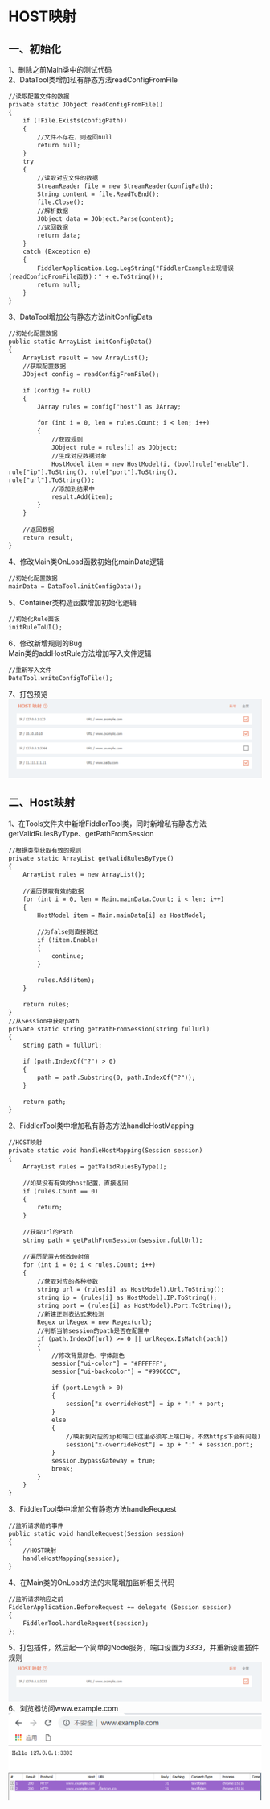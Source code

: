 # HOST映射
## 一、初始化
1、删除之前Main类中的测试代码  
2、DataTool类增加私有静态方法readConfigFromFile
```
//读取配置文件的数据
private static JObject readConfigFromFile()
{
    if (!File.Exists(configPath))
    {
        //文件不存在，则返回null
        return null;
    }
    try
    {
        //读取对应文件的数据
        StreamReader file = new StreamReader(configPath);
        String content = file.ReadToEnd();
        file.Close();
        //解析数据
        JObject data = JObject.Parse(content);
        //返回数据
        return data;
    }
    catch (Exception e)
    {
        FiddlerApplication.Log.LogString("FiddlerExample出现错误(readConfigFromFile函数)：" + e.ToString());
        return null;
    }
}
```
3、DataTool增加公有静态方法initConfigData
```
//初始化配置数据
public static ArrayList initConfigData()
{
    ArrayList result = new ArrayList();
    //获取配置数据
    JObject config = readConfigFromFile();

    if (config != null)
    {
        JArray rules = config["host"] as JArray;

        for (int i = 0, len = rules.Count; i < len; i++)
        {
            //获取规则
            JObject rule = rules[i] as JObject;
            //生成对应数据对象
            HostModel item = new HostModel(i, (bool)rule["enable"], rule["ip"].ToString(), rule["port"].ToString(), rule["url"].ToString());
            //添加到结果中
            result.Add(item);
        }
    }
            
    //返回数据
    return result;
}
```
4、修改Main类OnLoad函数初始化mainData逻辑
```
//初始化配置数据
mainData = DataTool.initConfigData();
```
5、Container类构造函数增加初始化逻辑
```
//初始化Rule面板
initRuleToUI();
```
6、修改新增规则的Bug  
Main类的addHostRule方法增加写入文件逻辑
```
//重新写入文件
DataTool.writeConfigToFile();
```
7、打包预览
![blockchain](https://raw.githubusercontent.com/Ke1992/Fiddler-Plug-Example/master/images/007%20Host%20Mapping/001.png "初始化")
## 二、Host映射
1、在Tools文件夹中新增FiddlerTool类，同时新增私有静态方法getValidRulesByType、getPathFromSession
```
//根据类型获取有效的规则
private static ArrayList getValidRulesByType()
{
    ArrayList rules = new ArrayList();

    //遍历获取有效的数据
    for (int i = 0, len = Main.mainData.Count; i < len; i++)
    {
        HostModel item = Main.mainData[i] as HostModel;

        //为false则直接跳过
        if (!item.Enable)
        {
            continue;
        }

        rules.Add(item);
    }

    return rules;
}
//从Session中获取path
private static string getPathFromSession(string fullUrl)
{
    string path = fullUrl;

    if (path.IndexOf("?") > 0)
    {
        path = path.Substring(0, path.IndexOf("?"));
    }

    return path;
}
```
2、FiddlerTool类中增加私有静态方法handleHostMapping
```
//HOST映射
private static void handleHostMapping(Session session)
{
    ArrayList rules = getValidRulesByType();

    //如果没有有效的host配置，直接返回
    if (rules.Count == 0)
    {
        return;
    }

    //获取Url的Path
    string path = getPathFromSession(session.fullUrl);

    //遍历配置去修改映射值
    for (int i = 0; i < rules.Count; i++)
    {
        //获取对应的各种参数
        string url = (rules[i] as HostModel).Url.ToString();
        string ip = (rules[i] as HostModel).IP.ToString();
        string port = (rules[i] as HostModel).Port.ToString();
        //新建正则表达式来检测
        Regex urlRegex = new Regex(url);
        //判断当前session的path是否在配置中
        if (path.IndexOf(url) >= 0 || urlRegex.IsMatch(path))
        {
            //修改背景颜色、字体颜色
            session["ui-color"] = "#FFFFFF";
            session["ui-backcolor"] = "#9966CC";

            if (port.Length > 0)
            {
                session["x-overrideHost"] = ip + ":" + port;
            }
            else
            {
                //映射到对应的ip和端口(这里必须写上端口号，不然https下会有问题)
                session["x-overrideHost"] = ip + ":" + session.port;
            }
            session.bypassGateway = true;
            break;
        }
    }
}
```
3、FiddlerTool类中增加公有静态方法handleRequest
```
//监听请求前的事件
public static void handleRequest(Session session)
{
    //HOST映射
    handleHostMapping(session);
}
```
4、在Main类的OnLoad方法的末尾增加监听相关代码
```
//监听请求响应之前
FiddlerApplication.BeforeRequest += delegate (Session session)
{
    FiddlerTool.handleRequest(session);
};
```
5、打包插件，然后起一个简单的Node服务，端口设置为3333，并重新设置插件规则  
![blockchain](https://raw.githubusercontent.com/Ke1992/Fiddler-Plug-Example/master/images/007%20Host%20Mapping/002.png "重置规则")
6、浏览器访问www.example.com  
![blockchain](https://raw.githubusercontent.com/Ke1992/Fiddler-Plug-Example/master/images/007%20Host%20Mapping/003.png "浏览器访问")
![blockchain](https://raw.githubusercontent.com/Ke1992/Fiddler-Plug-Example/master/images/007%20Host%20Mapping/004.png "映射截图")